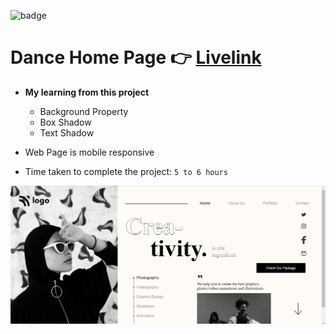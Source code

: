![badge](https://img.shields.io/badge/Live--class-Project-yellowgreen)
# Dance Home Page 👉 [Livelink](https://project-14-dancehomepage.netlify.app/)

- **My learning from this project**

  - Background Property
  - Box Shadow
  - Text Shadow
- Web Page is mobile responsive
- Time taken to complete the project: `5 to 6 hours`

![screenshot](./screenshot/Screenshot%20(47).png)

